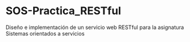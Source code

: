 # SOS-Practica_RESTful
Diseño e implementación de un servicio web RESTful para la asignatura Sistemas orientados a servicios
